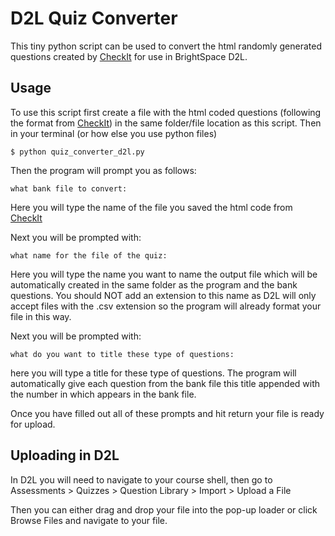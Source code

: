 # D2L Quiz Converter
This tiny python script can be used to convert the html randomly generated questions created by [CheckIt](https://github.com/stevenclontz/checkit) for use in BrightSpace D2L.

## Usage
To use this script first create a file with the html coded questions (following the format from [CheckIt](https://github.com/stevenclontz/checkit)) in the same folder/file location as this script. Then in your terminal (or how else you use python files)

```$ python quiz_converter_d2l.py```

Then the program will prompt you as follows:

```what bank file to convert: ```

Here you will type the name of the file you saved the html code from [CheckIt](https://github.com/stevenclontz/checkit)

Next you will be prompted with:

```what name for the file of the quiz:```

Here you will type the name you want to name the output file which will be automatically created in the same folder as the program and the bank questions. You should NOT add an extension to this name as D2L will only accept files with the .csv extension so the program will already format your file in this way.

Next you will be prompted with:

```what do you want to title these type of questions:```

here you will type a title for these type of questions. The program will automatically give each question from the bank file this title appended with the number in which appears in the bank file.

Once you have filled out all of these prompts and hit return your file is ready for upload. 

## Uploading in D2L

In D2L you will need to navigate to your course shell, then go to Assessments > Quizzes > Question Library > Import > Upload a File

Then you can either drag and drop your file into the pop-up loader or click Browse Files and navigate to your file.
